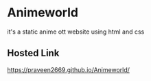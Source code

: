 # Animeworld
it's a static anime ott website using html and css

## Hosted Link
https://praveen2669.github.io/Animeworld/